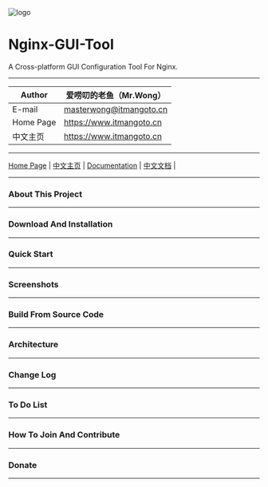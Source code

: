![logo](https://www.itmangoto.cn/wp-content/uploads/2018/05/logo_nginx_gui_tool.jpg)

# Nginx-GUI-Tool

A Cross-platform GUI Configuration Tool For Nginx.

****

|Author|爱唠叨的老鱼（Mr.Wong）|
|---|---
|E-mail|masterwong@itmangoto.cn
|Home Page|https://www.itmangoto.cn
|中文主页|https://www.itmangoto.cn

****

[Home Page](https://www.itmangoto.cn) | [中文主页](https://www.itmangoto.cn) | [Documentation](https://www.itmangoto.cn) | [中文文档](https://www.itmangoto.cn) |

****

### About This Project

****

### Download And Installation

****

### Quick Start

****

### Screenshots

****

### Build From Source Code

****

### Architecture

****

### Change Log

****

### To Do List

****

### How To Join And Contribute

****

### Donate

****
